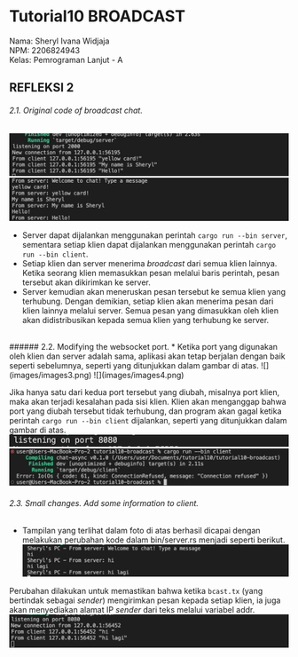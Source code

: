 # Tutorial10 BROADCAST
Nama: Sheryl Ivana Widjaja<br>
NPM: 2206824943<br>
Kelas: Pemrograman Lanjut - A<br>


## REFLEKSI 2

###### 2.1. Original code of broadcast chat.
![](images/images1.png)  
![](images/images2.png)

* Server dapat dijalankan menggunakan perintah `cargo run --bin server`, sementara setiap klien dapat dijalankan menggunakan perintah `cargo run --bin client`.
* Setiap klien dan server menerima *broadcast* dari semua klien lainnya. Ketika seorang klien memasukkan pesan melalui baris perintah, pesan tersebut akan dikirimkan ke server.
* Server kemudian akan meneruskan pesan tersebut ke semua klien yang terhubung. Dengan demikian, setiap klien akan menerima pesan dari klien lainnya melalui server. Semua pesan yang dimasukkan oleh klien akan didistribusikan kepada semua klien yang terhubung ke server.

<br>
###### 2.2. Modifying the websocket port.
* Ketika port yang digunakan oleh klien dan server adalah sama, aplikasi akan tetap berjalan dengan baik seperti sebelumnya, seperti yang ditunjukkan dalam gambar di atas.
![](images/images3.png)  
![](images/images4.png)

Jika hanya satu dari kedua port tersebut yang diubah, misalnya port klien, maka akan terjadi kesalahan pada sisi klien. Klien akan menganggap bahwa port yang diubah tersebut tidak terhubung, dan program akan gagal ketika perintah `cargo run --bin client` dijalankan, seperti yang ditunjukkan dalam gambar di atas.
![](images/images5.png)  
![](images/images6.png)

###### 2.3. Small changes. Add some information to client.
* Tampilan yang terlihat dalam foto di atas berhasil dicapai dengan melakukan perubahan kode dalam bin/server.rs menjadi seperti berikut.
![](images/images7.png)

Perubahan dilakukan untuk memastikan bahwa ketika `bcast.tx` (yang bertindak sebagai *sender*) mengirimkan pesan kepada setiap klien, ia juga akan menyediakan alamat IP *sender* dari teks melalui variabel addr.
![](images/images8.png)


